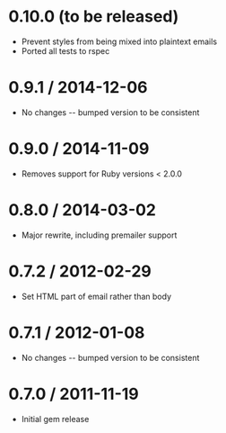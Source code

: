 # 0.10.0 (to be released)

  * Prevent styles from being mixed into plaintext emails
  * Ported all tests to rspec

# 0.9.1 / 2014-12-06

  * No changes -- bumped version to be consistent

# 0.9.0 / 2014-11-09

  * Removes support for Ruby versions < 2.0.0

# 0.8.0 / 2014-03-02

  * Major rewrite, including premailer support

# 0.7.2 / 2012-02-29

  * Set HTML part of email rather than body

# 0.7.1 / 2012-01-08

  * No changes -- bumped version to be consistent

# 0.7.0 / 2011-11-19

 * Initial gem release
